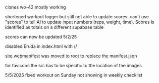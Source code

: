 clones wo-42 mostly working

shortened workout logger but still not able to update scores.  can't use "scores" to tell AI to update input numbers (reps, weight, time).  Scores is identified as totals on a different supabase table

scores can now be updated 5/2/25

disabled Eruda in index.html with //

site.webmanifest was moved to root to replace the manifest.json

for favicons the src has to be specific to the location of the images

5/5/2025 fixed workout on Sunday not showing in weekly checklist
